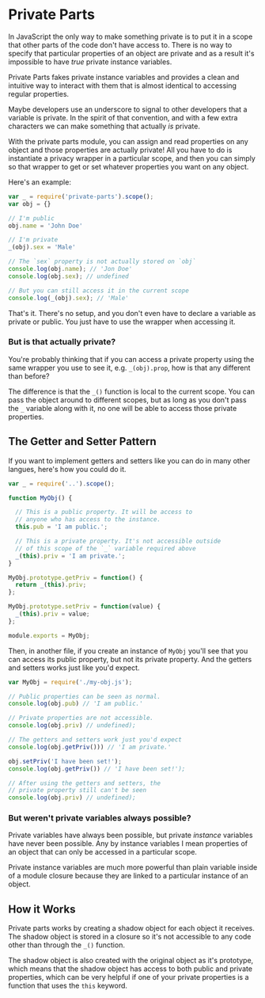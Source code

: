 Private Parts
=============

In JavaScript the only way to make something private is to put it in a scope that other parts of the code don't have access to. There is no way to specify that particular properties of an object are private and as a result it's impossible to have *true* private instance variables.

Private Parts fakes private instance variables and provides a clean and intuitive way to interact with them that is almost identical to accessing regular properties.

Maybe developers use an underscore to signal to other developers that a variable is private. In the spirit of that convention, and with a few extra characters we can make something that actually *is* private.

With the private parts module, you can assign and read properties on any object and those properties are actually private! All you have to do is instantiate a privacy wrapper in a particular scope, and then you can simply so that wrapper to get or set whatever properties you want on any object.

Here's an example:

```js
var _ = require('private-parts').scope();
var obj = {}

// I'm public
obj.name = 'John Doe'

// I'm private
_(obj).sex = 'Male'

// The `sex` property is not actually stored on `obj`
console.log(obj.name); // 'Jon Doe'
console.log(obj.sex); // undefined

// But you can still access it in the current scope
console.log(_(obj).sex); // 'Male'
```

That's it. There's no setup, and you don't even have to declare a variable as private or public. You just have to use the wrapper when accessing it.

### But is that actually private?

You're probably thinking that if you can access a private property using the same wrapper you use to see it, e.g. `_(obj).prop`, how is that any different than before?

The difference is that the `_()` function is local to the current scope. You can pass the object around to different scopes, but as long as you don't pass the `_` variable along with it, no one will be able to access those private properties.

## The Getter and Setter Pattern

If you want to implement getters and setters like you can do in many other langues, here's how you could do it.

```js
var _ = require('..').scope();

function MyObj() {

  // This is a public property. It will be access to
  // anyone who has access to the instance.
  this.pub = 'I am public.';

  // This is a private property. It's not accessible outside
  // of this scope of the `_` variable required above
  _(this).priv = 'I am private.';
}

MyObj.prototype.getPriv = function() {
  return _(this).priv;
};

MyObj.prototype.setPriv = function(value) {
  _(this).priv = value;
};

module.exports = MyObj;
```

Then, in another file, if you create an instance of `MyObj` you'll see that you can access its public property, but not its private property. And the getters and setters works just like you'd expect.

```js
var MyObj = require('./my-obj.js');

// Public properties can be seen as normal.
console.log(obj.pub) // 'I am public.'

// Private properties are not accessible.
console.log(obj.priv) // undefined);

// The getters and setters work just you'd expect
console.log(obj.getPriv())) // 'I am private.'

obj.setPriv('I have been set!');
console.log(obj.getPriv()) // 'I have been set!');

// After using the getters and setters, the
// private property still can't be seen
console.log(obj.priv) // undefined);
```

### But weren't private variables always possible?

Private variables have always been possible, but private *instance* variables have never been possible. Any by instance variables I mean properties of an object that can only be accessed in a particular scope.

Private instance variables are much more powerful than plain variable inside of a module closure because they are linked to a particular instance of an object.

## How it Works

Private parts works by creating a shadow object for each object it receives. The shadow object is stored in a closure so it's not accessible to any code other than through the `_()` function.

The shadow object is also created with the original object as it's prototype, which means that the shadow object has access to both public and private properties, which can be very helpful if one of your private properties is a function that uses the `this` keyword.

